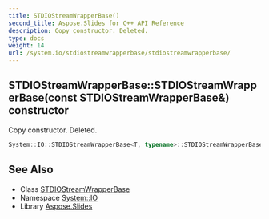 ```yaml
---
title: STDIOStreamWrapperBase()
second_title: Aspose.Slides for C++ API Reference
description: Copy constructor. Deleted.
type: docs
weight: 14
url: /system.io/stdiostreamwrapperbase/stdiostreamwrapperbase/
---
```

## STDIOStreamWrapperBase::STDIOStreamWrapperBase(const STDIOStreamWrapperBase\&) constructor


Copy constructor. Deleted.

```cpp
System::IO::STDIOStreamWrapperBase<T, typename>::STDIOStreamWrapperBase(const STDIOStreamWrapperBase &)=delete
```

## See Also

* Class [STDIOStreamWrapperBase](../)
* Namespace [System::IO](../../)
* Library [Aspose.Slides](../../../)